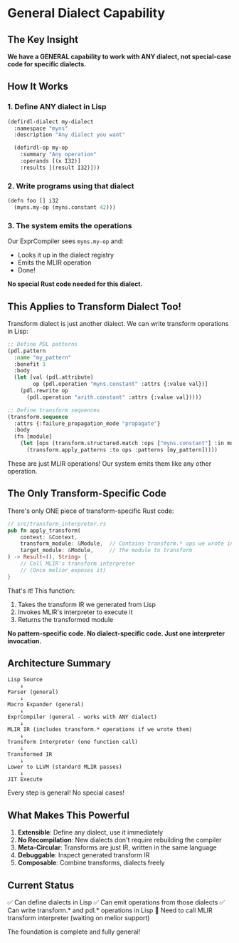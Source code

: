 # General Dialect Capability

## The Key Insight

**We have a GENERAL capability to work with ANY dialect, not special-case code for specific dialects.**

## How It Works

### 1. Define ANY dialect in Lisp

```lisp
(defirdl-dialect my-dialect
  :namespace "myns"
  :description "Any dialect you want"

  (defirdl-op my-op
    :summary "Any operation"
    :operands [(x I32)]
    :results [(result I32)]))
```

### 2. Write programs using that dialect

```lisp
(defn foo [] i32
  (myns.my-op (myns.constant 42)))
```

### 3. The system emits the operations

Our ExprCompiler sees `myns.my-op` and:
- Looks it up in the dialect registry
- Emits the MLIR operation
- Done!

**No special Rust code needed for this dialect.**

## This Applies to Transform Dialect Too!

Transform dialect is just another dialect. We can write transform operations in Lisp:

```lisp
;; Define PDL patterns
(pdl.pattern
  :name "my_pattern"
  :benefit 1
  :body
  (let [val (pdl.attribute)
        op (pdl.operation "myns.constant" :attrs {:value val})]
    (pdl.rewrite op
      (pdl.operation "arith.constant" :attrs {:value val}))))

;; Define transform sequences
(transform.sequence
  :attrs {:failure_propagation_mode "propagate"}
  :body
  (fn [module]
    (let [ops (transform.structured.match :ops ["myns.constant"] :in module)]
      (transform.apply_patterns :to ops :patterns [my_pattern]))))
```

These are just MLIR operations! Our system emits them like any other operation.

## The Only Transform-Specific Code

There's only ONE piece of transform-specific Rust code:

```rust
// src/transform_interpreter.rs
pub fn apply_transform(
    context: &Context,
    transform_module: &Module,  // Contains transform.* ops we wrote in Lisp
    target_module: &Module,     // The module to transform
) -> Result<(), String> {
    // Call MLIR's transform interpreter
    // (Once melior exposes it)
}
```

That's it! This function:
1. Takes the transform IR we generated from Lisp
2. Invokes MLIR's interpreter to execute it
3. Returns the transformed module

**No pattern-specific code. No dialect-specific code. Just one interpreter invocation.**

## Architecture Summary

```
Lisp Source
    ↓
Parser (general)
    ↓
Macro Expander (general)
    ↓
ExprCompiler (general - works with ANY dialect)
    ↓
MLIR IR (includes transform.* operations if we wrote them)
    ↓
Transform Interpreter (one function call)
    ↓
Transformed IR
    ↓
Lower to LLVM (standard MLIR passes)
    ↓
JIT Execute
```

Every step is general! No special cases!

## What Makes This Powerful

1. **Extensible**: Define any dialect, use it immediately
2. **No Recompilation**: New dialects don't require rebuilding the compiler
3. **Meta-Circular**: Transforms are just IR, written in the same language
4. **Debuggable**: Inspect generated transform IR
5. **Composable**: Combine transforms, dialects freely

## Current Status

✅ Can define dialects in Lisp
✅ Can emit operations from those dialects
✅ Can write transform.* and pdl.* operations in Lisp
🔄 Need to call MLIR transform interpreter (waiting on melior support)

The foundation is complete and fully general!
